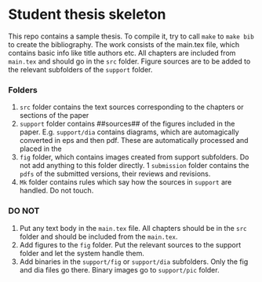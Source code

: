 # Student thesis skeleton 

This repo contains a sample thesis.
To compile it, try to call  `make` to ``make bib`` to create the bibliography.
The work consists of the main.tex file, which contains basic info like title authors etc.
All chapters are included from `main.tex` and should go in the `src` folder.
Figure sources are to be added to the relevant subfolders of the `support` folder.

### Folders

1. `src` folder contains the text sources corresponding to the chapters or sections of the paper
1. `support` folder contains ##sources## of the figures included in the paper. E.g. `support/dia` contains diagrams, which are automagically converted in eps and then pdf. These are automatically processed and placed in the 
1. `fig` folder, which contains images created from support subfolders. Do not add anything to this folder directly.
1 `submission` folder contains the `pdfs` of the submitted versions, their reviews and revisions.
1. `Mk` folder contains rules which say how the sources in `support` are handled. Do not touch.

### DO NOT

1. Put any text body in the `main.tex` file. All chapters should be in the `src` folder and should be included from the `main.tex`. 
1. Add figures to the `fig` folder. Put the relevant sources to the support folder and let the system handle them.
1. Add binaries in the `support/fig` or `support/dia` subfolders. Only the fig and dia files go there. Binary images go to `support/pic` folder.


